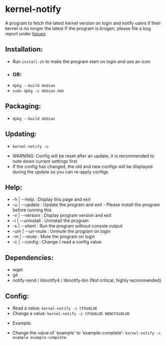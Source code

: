 # kernel-notify
A program to fetch the latest kernel version on login and notify users if their kernel is no longer the latest
If the program is brogen, please file a bug report under [Issues](https://github.com/Dragon8oy/kernel-notify/issues "Issues")

## Installation:
 * Run `install.sh` to make the program start on login and use an icon
 - ### OR:
 * `dpkg --build debian`
 * `sudo dpkg -i debian.deb`

## Packaging:
 * `dpkg --build debian`

## Updating:
 * `kernel-notify -u`
 - WARNING: Config will be reset after an update, it is recommended to note down current settings first
 - If the config has changed, the old and new configs will be displayed during the update so you can re-apply configs

## Help:
 * -h  | --help      : Display this page and exit
 * -u  | --update    : Update the program and exit - Please install the program before running this
 * -v  | --version   : Display program version and exit
 * -i  | --uninstall : Uninstall the program
 * -s  | --silent    : Run the program without console output
 * -um | --un-mute   : Unmute the program on login
 * -m  | --mute      : Mute the program on login
 * -c  | --config    : Change / read a config value

## Dependencies:
 * wget
 * git
 * notify-send / libnotify4 / libnotify-bin (Not critical, highly recommended)

## Config:
 * Read a value:   `kernel-notify -c CFGVALUE`
 * Change a value: `kernel-notify -c CFGVALUE NEWCFGVALUE`

 - Example:
 * Change the value of 'example' to 'example-complete': `kernel-notify -c example example-complete`
